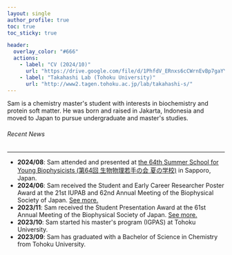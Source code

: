 ```yaml
---
layout: single
author_profile: true
toc: true
toc_sticky: true

header:
  overlay_color: "#666"
  actions:
    - label: "CV (2024/10)"
      url: "https://drive.google.com/file/d/1PhfdV_ERnxs6cCWrnEvBp7gaYYXlvcH4/view?usp=drive_link"
    - label: "Takahashi Lab (Tohoku University)"
      url: "http://www2.tagen.tohoku.ac.jp/lab/takahashi-s/"
---
```

Sam is a chemistry master's student with interests in biochemistry and protein soft matter. He was born and raised in Jakarta, Indonesia and moved to Japan to pursue undergraduate and master's studies.

###### Recent News
---
- **2024/08**: Sam attended and presented at [the 64th Summer School for Young Biophysicists (第64回 生物物理若手の会 夏の学校)](https://bpwakate.net/summer2024/) in Sapporo, Japan.
- **2024/06**: Sam received the Student and Early Career Researcher Poster Award at the 21st IUPAB and 62nd Annual Meeting of the Biophysical Society of Japan. [See more.](https://www2.tagen.tohoku.ac.jp/lab/news_award/20240717/)
- **2023/11**: Sam received the Student Presentation Award at the 61st Annual Meeting of the Biophysical Society of Japan. [See more.](https://www.biophys.jp/ann/ann01_13.html)
- **2023/10**: Sam started his master's program (IGPAS) at Tohoku University.
- **2023/09**: Sam has graduated with a Bachelor of Science in Chemistry from Tohoku University.

